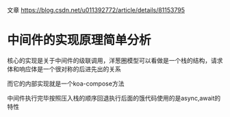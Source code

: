 文章 https://blog.csdn.net/u011392772/article/details/81153795
# 中间件的实现原理简单分析

核心的实现是关于中间件的级联调用，洋葱圈模型可以看做是一个栈的结构，请求体和响应体是一个很对称的后进先出的关系

而它的内部实现就是一个koa-compose方法

中间件执行完毕按照压入栈的顺序回退执行后面的饿代码使用的是async,await的特性

